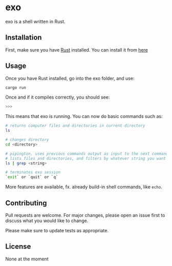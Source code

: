 # exo

exo is a shell written in Rust.

## Installation

First, make sure you have [Rust](https://www.rust-lang.org/) installed. You can install it from [here](https://www.rust-lang.org/learn/get-started)

## Usage

Once you have Rust installed, go into the exo folder, and use:

```bash
cargo run
```

Once and if it compiles correctly, you should see:

```bash
>>> 
```

This means that exo is running. You can now do basic commands such as:

```bash
# returns computer files and directories in current directory
ls

# changes directory
cd <directory>

# pipington, uses previous commands output as input to the next command
# lists files and directories, and filters by whatever string you want
ls | grep <string>

# terminates exo session
`exit` or `quit` or `q`
```

More features are available, fx. already build-in shell commands, like `echo`.

## Contributing

Pull requests are welcome. For major changes, please open an issue first
to discuss what you would like to change.

Please make sure to update tests as appropriate.

## License

None at the moment
